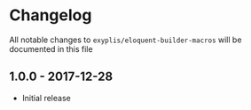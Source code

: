 # Changelog

All notable changes to `exyplis/eloquent-builder-macros` will be documented in this file

## 1.0.0 - 2017-12-28

- Initial release
